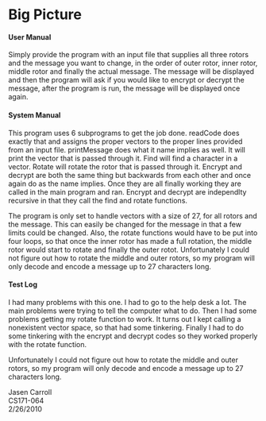 # Big Picture

#### User Manual
	
Simply provide the program with an input file that supplies all three rotors and the message you want to change, in the order of outer rotor, inner rotor, middle rotor and finally the actual message. The message will be displayed and then the program will ask if you would like to encrypt or decrypt the message, after the program is run, the message will be displayed once again.  

#### System Manual 

This program uses 6 subprograms to get the job done. readCode does exactly that and assigns the proper vectors to the proper lines provided from an input file. printMessage does what it name implies as well. It will print the vector that is passed through it. Find will find a character in a vector. Rotate will rotate the rotor that is passed through it. Encrypt and decrypt are both the same thing but backwards from each other and once again do as the name implies. Once they are all finally working they are called in the main program and ran. Encrypt and decrypt are independlty recursive in that they call the find and rotate functions.

The program is only set to handle vectors with a size of 27, for all rotors and the message. This can easily be changed for the message in that a few limits could be changed. Also, the rotate functions would have to be put into four loops, so that once the inner rotor has made a full rotation, the middle rotor would start to rotate and finally the outer rotot. Unfortunately I could not figure out how to rotate the middle and outer rotors, so my program will only decode and encode a message up to 27 characters long.

#### Test Log

I had many problems with this one. I had to go to the help desk a lot. The main problems were trying to tell the computer what to do. Then I had some problems getting my rotate function to work. It turns out I kept calling a nonexistent vector space, so that had some tinkering. Finally I had to do some tinkering with the encrypt and decrypt codes so they worked properly with the rotate function.

Unfortunately I could not figure out how to rotate the middle and outer rotors, so my program will only decode and encode a message up to 27 characters long.

Jasen Carroll\
CS171-064\
2/26/2010
